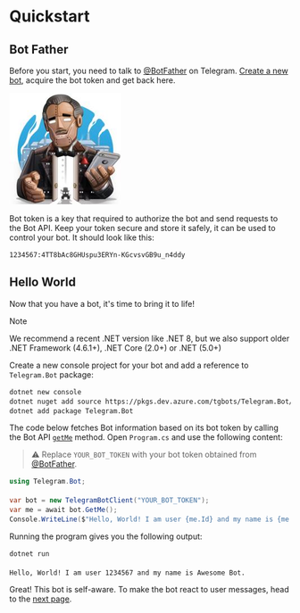 # Quickstart

## Bot Father

Before you start, you need to talk to [@BotFather] on Telegram.
[Create a new bot](https://core.telegram.org/bots/tutorial#obtain-your-bot-token), acquire the bot token and get back here.

[![Bot Father](docs/logo-bot-father.jpg)](https://t.me/botfather)

Bot token is a key that required to authorize the bot and send requests to the Bot API. Keep your token secure and store it safely, it can be used to control your bot. It should look like this:

```text
1234567:4TT8bAc8GHUspu3ERYn-KGcvsvGB9u_n4ddy
```

## Hello World

Now that you have a bot, it's time to bring it to life!

> [!NOTE]  
> We recommend a recent .NET version like .NET 8, but we also support older .NET Framework (4.6.1+), .NET Core (2.0+) or .NET (5.0+)

Create a new console project for your bot and add a reference to `Telegram.Bot` package:

```bash
dotnet new console
dotnet nuget add source https://pkgs.dev.azure.com/tgbots/Telegram.Bot/_packaging/release/nuget/v3/index.json -n Telegram.Bot
dotnet add package Telegram.Bot
```

The code below fetches Bot information based on its bot token by calling the Bot API [`getMe`] method. Open `Program.cs` and use the following content:

> ⚠️ Replace `YOUR_BOT_TOKEN` with your bot token obtained from [@BotFather].

```c#
using Telegram.Bot;

var bot = new TelegramBotClient("YOUR_BOT_TOKEN");
var me = await bot.GetMe();
Console.WriteLine($"Hello, World! I am user {me.Id} and my name is {me.FirstName}.");
```

Running the program gives you the following output:

```bash
dotnet run

Hello, World! I am user 1234567 and my name is Awesome Bot.
```

Great! This bot is self-aware. To make the bot react to user messages, head to the [next page].

<!-- -->

[@BotFather]: https://t.me/botfather
[`getMe`]: https://core.telegram.org/bots/api#getme
[next page]: example-bot.md
